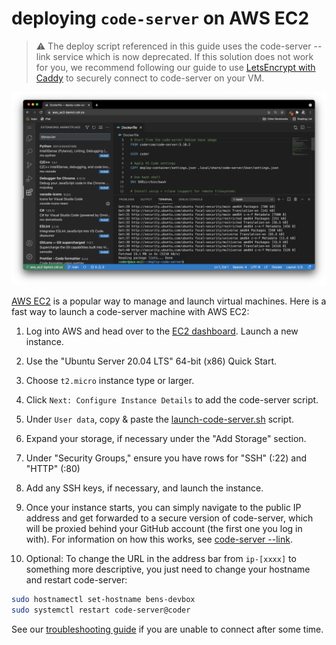 # deploying `code-server` on AWS EC2

> ⚠️ The deploy script referenced in this guide uses the code-server --link service which is now deprecated. If this solution does not work for you, we recommend following our guide to use [LetsEncrypt with Caddy](https://coder.com/docs/code-server/latest/guide#using-lets-encrypt-with-caddy) to securely connect to code-server on your VM.

![code-server and AWS EC2](../img/code-server-aws-ec2.png)

[AWS EC2](https://aws.amazon.com/ec2/) is a popular way to manage and launch virtual machines. Here is a fast way to launch a code-server machine with AWS EC2:

1. Log into AWS and head over to the [EC2 dashboard](https://us-west-2.console.aws.amazon.com/ec2/v2/home?region=us-west-2). Launch a new instance.

2. Use the "Ubuntu Server 20.04 LTS" 64-bit (x86) Quick Start.

3. Choose `t2.micro` instance type or larger.

4. Click `Next: Configure Instance Details` to add the code-server script.

5. Under `User data`, copy & paste the [launch-code-server.sh](../deploy-vm/launch-code-server.sh) script.

6. Expand your storage, if necessary under the "Add Storage" section.

7. Under "Security Groups," ensure you have rows for "SSH" (:22) and "HTTP" (:80)

8. Add any SSH keys, if necessary, and launch the instance.

9. Once your instance starts, you can simply navigate to the public IP address and get forwarded to a secure version of code-server, which will be proxied behind your GitHub account (the first one you log in with). For information on how this works, see [code-server --link](https://github.com/cdr/code-server#cloud-program-%EF%B8%8F).

10. Optional: To change the URL in the address bar from `ip-[xxxx]` to something more descriptive, you just need to change your hostname and restart code-server:

```sh
sudo hostnamectl set-hostname bens-devbox
sudo systemctl restart code-server@coder
```

See our [troubleshooting guide](../deploy-vm#troubleshooting) if you are unable to connect after some time.
